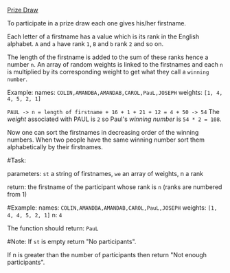 [Prize Draw](https://www.codewars.com/kata/5616868c81a0f281e500005c)

To participate in a prize draw each one gives his/her firstname. 

Each letter of a firstname has a value which is its rank in the English alphabet. `A` and `a` have rank `1`, `B` and `b` rank `2` and so on. 

The length of the firstname is added to the sum of these ranks hence a number `n`. An array of random weights is linked to the firstnames and each `n` is multiplied by its corresponding weight to get what they call a `winning number`.

Example: names: `COLIN,AMANDBA,AMANDAB,CAROL,PauL,JOSEPH` weights: `[1, 4, 4, 5, 2, 1]`

`PAUL -> n = length of firstname + 16 + 1 + 21 + 12 = 4 + 50 -> 54` The *weight* associated with PAUL is `2` so Paul's *winning number* is `54 * 2 = 108`.

Now one can sort the firstnames in decreasing order of the winning numbers. When two people have the same winning number sort them alphabetically by their firstnames.

\#Task:

parameters: `st` a string of firstnames, `we` an array of weights, n a rank 

return: the firstname of the participant whose rank is `n` (ranks are numbered from 1)

\#Example: names: `COLIN,AMANDBA,AMANDAB,CAROL,PauL,JOSEPH` weights: `[1, 4, 4, 5, 2, 1]` n: `4`

The function should return: `PauL`

\#Note: If `st` is empty return "No participants".

If n is greater than the number of participants then return "Not enough participants".
